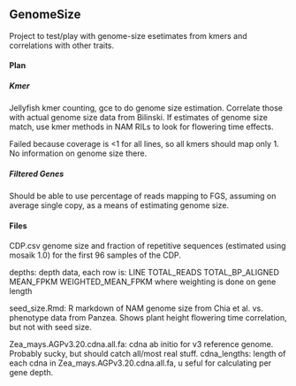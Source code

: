 ## GenomeSize

Project to test/play with genome-size esetimates from kmers and correlations with other traits.

#### Plan 

##### Kmer

Jellyfish kmer counting, gce to do genome size estimation. 
Correlate those with actual genome size data from Bilinski. 
If estimates of genome size match, use kmer methods in NAM RILs to look for flowering time effects.

Failed because coverage is <1 for all lines, so all kmers should map only 1. No information on genome size there.

##### Filtered Genes

Should be able to use percentage of reads mapping to FGS, assuming on average single copy, as a means of estimating genome size.

#### Files

CDP.csv genome size and fraction of repetitive sequences (estimated using mosaik 1.0) for the first 96 samples of the CDP.

depths: depth data, each row is: LINE TOTAL_READS TOTAL_BP_ALIGNED MEAN_FPKM WEIGHTED_MEAN_FPKM where weighting is done on gene length

seed_size.Rmd: R markdown of NAM genome size from Chia et al. vs. phenotype data from Panzea. 
Shows plant height flowering time correlation, but not with seed size.

Zea_mays.AGPv3.20.cdna.all.fa: cdna ab initio for v3 reference genome. Probably sucky, but should catch all/most real stuff.
cdna_lengths: length of each cdna in Zea_mays.AGPv3.20.cdna.all.fa, u seful for calculating per gene depth.
